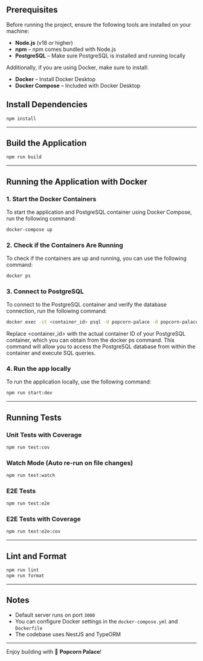 ## Prerequisites

Before running the project, ensure the following tools are installed on your machine:

- **Node.js** (v18 or higher)
- **npm** – npm comes bundled with Node.js
- **PostgreSQL** – Make sure PostgreSQL is installed and running locally

Additionally, if you are using Docker, make sure to install:

- **Docker** – Install Docker Desktop
- **Docker Compose** – Included with Docker Desktop


## Install Dependencies

```bash
npm install
```

---

## Build the Application

```bash
npm run build
```

---

## Running the Application with Docker

### 1. Start the Docker Containers

To start the application and PostgreSQL container using Docker Compose, run the following command:

```bash
docker-compose up
```
### 2. Check if the Containers Are Running
To check if the containers are up and running, you can use the following command:

```bash
docker ps
```
### 3. Connect to PostgreSQL
To connect to the PostgreSQL container and verify the database connection, run the following command:

```bash
docker exec -it <container_id> psql -U popcorn-palace -d popcorn-palace
```
Replace <container_id> with the actual container ID of your PostgreSQL container, which you can obtain from the docker ps command. This command will allow you to access the PostgreSQL database from within the container and execute SQL queries.

### 4. Run the app locally
To run the application locally, use the following command:
```bash
npm run start:dev
```
---

## Running Tests

### Unit Tests with Coverage

```bash
npm run test:cov
```

### Watch Mode (Auto re-run on file changes)

```bash
npm run test:watch
```

### E2E Tests

```bash
npm run test:e2e
```

### E2E Tests with Coverage

```bash
npm run test:e2e:cov
```

---

## Lint and Format

```bash
npm run lint
npm run format
```

---


## Notes

- Default server runs on port `3000`
- You can configure Docker settings in the `docker-compose.yml` and `Dockerfile`
- The codebase uses NestJS and TypeORM

---

Enjoy building with 🍿 **Popcorn Palace**!





